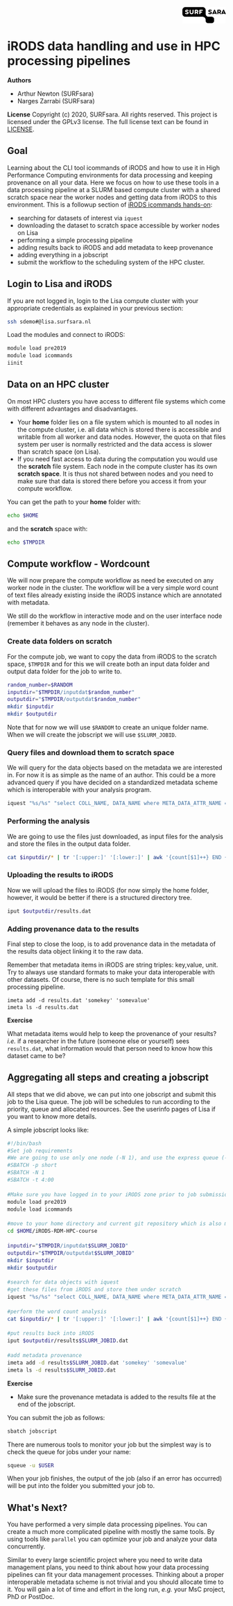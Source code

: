 <img align="right" src="images/surfsara.png" width="100px">
<br><br>

# iRODS data handling and use in HPC processing pipelines

**Authors**
- Arthur Newton (SURFsara)
- Narges Zarrabi (SURFsara)

**License**
Copyright (c) 2020, SURFsara. All rights reserved.
This project is licensed under the GPLv3 license.
The full license text can be found in [LICENSE](LICENSE).


## Goal

Learning about the CLI tool icommands of iRODS and how to use it in High Performance Computing environments for data processing and keeping provenance on all your data. 
Here we focus on how to use these tools in a data processing pipeline at a SLURM based compute cluster with a shared scratch space near the worker nodes and getting data from iRODS to this environment. 
This is a followup section of [iRODS icommands hands-on](2-iRODS-icommands.md):

- searching for datasets of interest via `iquest`
- downloading the dataset to scratch space accessible by worker nodes on Lisa
- performing a simple processing pipeline
- adding results back to iRODS and add metadata to keep provenance
- adding everything in a jobscript
- submit the workflow to the scheduling system of the HPC cluster.


## Login to Lisa and iRODS
If you are not logged in, login to the Lisa compute cluster with your appropriate credentials as explained in your previous section:

```sh
ssh sdemo#@lisa.surfsara.nl
```

Load the modules and connect to iRODS:

```sh
module load pre2019
module load icommands
iinit
```

## Data on an HPC cluster
On most HPC clusters you have access to different file systems which come with different advantages and disadvantages. 

- Your **home** folder lies on a file system which is mounted to all nodes in the compute cluster, i.e. all data which is stored there is accessible and writable from all worker and data nodes. However, the quota on that files system per user is normally restricted and the data access is slower than scratch space (on Lisa).
- If you need fast access to data during the computation you would use the **scratch** file system. Each node in the compute cluster has its own **scratch space**. It is thus not shared between nodes and you need to make sure that data is stored there before you access it from your compute workflow.

You can get the path to your **home** folder with:

```sh
echo $HOME
```

and the **scratch** space with:

```sh
echo $TMPDIR
```


## Compute workflow - Wordcount
We will now prepare the compute workflow as need be executed on any worker node in the cluster. The workflow will be a very simple word count of text files already existing inside the iRODS instance which are annotated with metadata.

We still do the workflow in interactive mode and on the user interface node (remember it behaves as any node in the cluster).

### Create data folders on **scratch**
For the compute job, we want to copy the data from iRODS to the scratch space, `$TMPDIR` and for this we will create both an input data folder and output data folder for the job to write to.

```sh
random_number=$RANDOM
inputdir="$TMPDIR/inputdat$random_number"
outputdir="$TMPDIR/outputdat$random_number"
mkdir $inputdir
mkdir $outputdir
```

Note that for now we will use `$RANDOM` to create an unique folder name. When we will create the jobscript we will use `$SLURM_JOBID`.

### Query files and download them to scratch space
We will query for the data objects based on the metadata we are interested in. For now it is as simple as the name of an author. This could be a more advanced query if you have decided on a standardized metadata scheme which is interoperable with your analysis program.

```sh
iquest "%s/%s" "select COLL_NAME, DATA_NAME where META_DATA_ATTR_NAME = 'author' and META_DATA_ATTR_VALUE = 'Lewis Carroll'" | parallel iget {} $inputdir
```

### Performing the analysis
We are going to use the files just downloaded, as input files for the analysis and store the files in the output data folder.

```sh
cat $inputdir/* | tr '[:upper:]' '[:lower:]' | awk '{count[$1]++} END {for(j in count) print j, count[j]}' > $outputdir/results.dat
```

### Uploading the results to iRODS
Now we will upload the files to iRODS (for now simply the home folder, however, it would be better if there is a structured directory tree.

```sh
iput $outputdir/results.dat
```

### Adding provenance data to the results
Final step to close the loop, is to add provenance data in the metadata of the results data object linking it to the raw data.

Remember that metadata items in iRODS are string triples: key,value, unit. Try to always use standard formats to make your data interoperable with other datasets. Of course, there is no such template for this small processing pipeline. 
 
```
imeta add -d results.dat 'somekey' 'somevalue'
imeta ls -d results.dat
```

**Exercise**

What metadata items would help to keep the provenance of your results? *i.e.* if a researcher in the future (someone else or yourself) sees `results.dat`, what information would that person need to know how this dataset came to be?

## Aggregating all steps and creating a jobscript

All steps that we did above, we can put into one jobscript and submit this job to the Lisa queue. The job will be schedules to run according to the priority, queue and allocated resources. See the userinfo pages of Lisa if you want to know more details.

A simple jobscript looks like:

```sh
#!/bin/bash
#Set job requirements
#We are going to use only one node (-N 1), and use the express queue (-p short). And we set the time to 4 minutes (-t 4:00)
#SBATCH -p short
#SBATCH -N 1
#SBATCH -t 4:00

#Make sure you have logged in to your iRODS zone prior to job submission. iRODS creates a irodsA file which is subsequently used by the worker nodes.
module load pre2019
module load icommands

#move to your home directory and current git repository which is also mounted on your scratch space and might hold the processing script
cd $HOME/iRODS-RDM-HPC-course

inputdir="$TMPDIR/inputdat$SLURM_JOBID"
outputdir="$TMPDIR/outputdat$SLURM_JOBID"
mkdir $inputdir
mkdir $outputdir

#search for data objects with iquest
#get these files from iRODS and store them under scratch
iquest "%s/%s" "select COLL_NAME, DATA_NAME where META_DATA_ATTR_NAME = 'author' and META_DATA_ATTR_VALUE = 'Lewis Carroll'" | parallel iget {} $inputdir

#perform the word count analysis
cat $inputdir/* | tr '[:upper:]' '[:lower:]' | awk '{count[$1]++} END {for(j in count) print j, count[j]}' > $outputdir/results$SLURM_JOBID.dat

#put results back into iRODS
iput $outputdir/results$SLURM_JOBID.dat

#add metadata provenance
imeta add -d results$SLURM_JOBID.dat 'somekey' 'somevalue'
imeta ls -d results$SLURM_JOBID.dat
```

**Exercise**

- Make sure the provenance metadata is added to the results file at the end of the jobscript.

You can submit the job as follows:

```sh
sbatch jobscript
```

There are numerous tools to monitor your job but the simplest way is to check the queue for jobs under your name:

```sh
squeue -u $USER
```

When your job finishes, the output of the job (also if an error has occurred) will be put into the folder you submitted your job to. 

## What's Next?
You have performed a very simple data processing pipelines. You can create a much more complicated pipeline with mostly the same tools. By using tools like `parallel` you can optimize your job and analyze your data concurrently. 

Similar to every large scientific project where you need to write data management plans, you need to think about how your data processing pipelines can fit your data management processes. Thinking about a proper interoperable metadata scheme is not trivial and you should allocate time to it. You will gain a lot of time and effort in the long run, *e.g.* your MsC project, PhD or PostDoc. 



